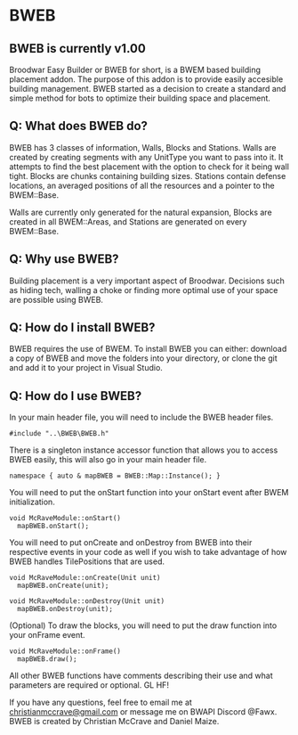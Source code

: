 # BWEB
## BWEB is currently v1.00
Broodwar Easy Builder or BWEB for short, is a BWEM based building placement addon. The purpose of this addon is to provide easily accesible building management. BWEB started as a decision to create a standard and simple method for bots to optimize their building space and placement.

## Q: What does BWEB do?
BWEB has 3 classes of information, Walls, Blocks and Stations. Walls are created by creating segments with any UnitType you want to pass into it. It attempts to find the best placement with the option to check for it being wall tight. Blocks are chunks containing building sizes. Stations contain defense locations, an averaged positions of all the resources and a pointer to the BWEM::Base.

Walls are currently only generated for the natural expansion, Blocks are created in all BWEM::Areas, and Stations are generated on every BWEM::Base.

## Q: Why use BWEB?
Building placement is a very important aspect of Broodwar. Decisions such as hiding tech, walling a choke or finding more optimal use of your space are possible using BWEB.

## Q: How do I install BWEB?
BWEB requires the use of BWEM. To install BWEB you can either: download a copy of BWEB and move the folders into your directory, or clone the git and add it to your project in Visual Studio.

## Q: How do I use BWEB?

In your main header file, you will need to include the BWEB header files.

```
#include "..\BWEB\BWEB.h"
```

There is a singleton instance accessor function that allows you to access BWEB easily, this will also go in your main header file.

```
namespace { auto & mapBWEB = BWEB::Map::Instance(); }

```

You will need to put the onStart function into your onStart event after BWEM initialization.

``` 
void McRaveModule::onStart()
  mapBWEB.onStart();
```
You will need to put onCreate and onDestroy from BWEB into their respective events in your code as well if you wish to take advantage of how BWEB handles TilePositions that are used.

``` 
void McRaveModule::onCreate(Unit unit)
  mapBWEB.onCreate(unit);

void McRaveModule::onDestroy(Unit unit)
  mapBWEB.onDestroy(unit);
```

(Optional) To draw the blocks, you will need to put the draw function into your onFrame event.

```
void McRaveModule::onFrame()
  mapBWEB.draw();
```

All other BWEB functions have comments describing their use and what parameters are required or optional. GL HF!

If you have any questions, feel free to email me at christianmccrave@gmail.com or message me on BWAPI Discord @Fawx.
BWEB is created by Christian McCrave and Daniel Maize. 
